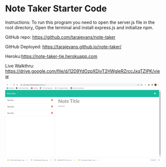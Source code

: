 # Note Taker Starter Code

Instructions:  To run this program you need to open the server.js file in the root directory,  Open the terminal and install express.js and initialize npm.

GitHub repo: https://github.com/tarajevans/note-taker

GitHub Deployed: https://tarajevans.github.io/note-taker/

Heroku:https://note-taker-tje.herokuapp.com

Live Walkthru: https://drive.google.com/file/d/12D9YdOzpXDivT2HWgleRZrccJxqTZIPK/view

![](Screenshot.jpg)